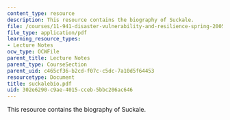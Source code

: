 ```yaml
---
content_type: resource
description: This resource contains the biography of Suckale.
file: /courses/11-941-disaster-vulnerability-and-resilience-spring-2005/302e6290c9ae4015cceb5bbc206ac646_suckalebio.pdf
file_type: application/pdf
learning_resource_types:
- Lecture Notes
ocw_type: OCWFile
parent_title: Lecture Notes
parent_type: CourseSection
parent_uid: c465cf36-b2cd-f07c-c5dc-7a10d5f64453
resourcetype: Document
title: suckalebio.pdf
uid: 302e6290-c9ae-4015-cceb-5bbc206ac646
---
```

This resource contains the biography of Suckale.


